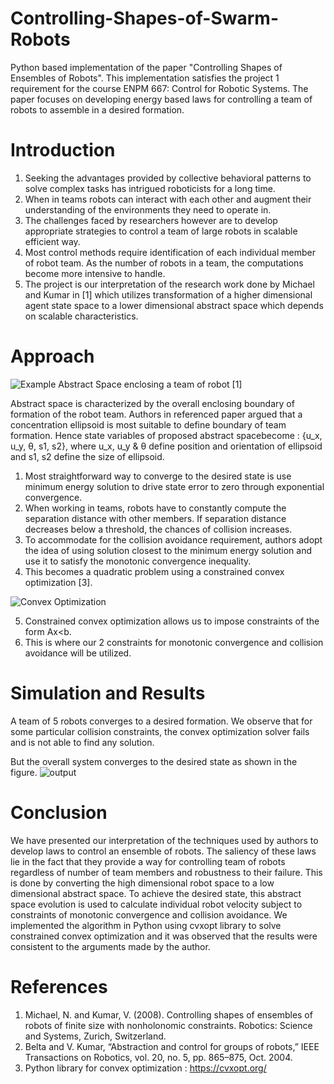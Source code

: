 # Controlling-Shapes-of-Swarm-Robots
Python based implementation of the paper "Controlling Shapes of Ensembles of Robots". This implementation satisfies the project 1 requirement for the course ENPM 667: Control for Robotic Systems. The paper focuses on developing energy based laws for controlling a team of robots to assemble in a desired formation.

# Introduction
1. Seeking the advantages provided by collective behavioral patterns to solve complex tasks has intrigued roboticists for a long time.
2. When in teams robots can interact with each other and augment their understanding of the environments they need to operate in.
3. The challenges faced by researchers however are to develop appropriate strategies to control a team of large robots in scalable efficient way.
4. Most control methods require identification of each individual member of robot team. As the number of robots in a team, the computations become more intensive to handle.
5. The project is our interpretation of the research work done by Michael and Kumar in [1] which utilizes transformation of a higher dimensional agent state space to a lower dimensional abstract space which depends on scalable characteristics.

# Approach 

![Example Abstract Space enclosing a team of robot [1]](https://user-images.githubusercontent.com/41729963/147318251-494b3d40-9d10-4e89-bc29-8ff1e2cef7fe.png)

Abstract space is characterized by the overall enclosing boundary of formation of the robot team. Authors in referenced paper argued that a concentration ellipsoid is most suitable to define boundary of team formation. Hence state variables of proposed abstract spacebecome : {u_x, u_y, θ, s1, s2}, where u_x, u_y & θ define position and orientation of ellipsoid and s1, s2 define the size of ellipsoid.

1. Most straightforward way to converge to the desired state is use minimum energy solution to drive state error to zero through exponential convergence.
2. When working in teams, robots have to constantly compute the separation distance with other members. If separation distance decreases below a threshold,
the chances of collision increases.
3. To accommodate for the collision avoidance requirement, authors adopt the idea of using solution closest to the minimum energy solution and use it to satisfy the
monotonic convergence inequality.
4. This becomes a quadratic problem using a constrained convex optimization [3].

 ![Convex Optimization](https://user-images.githubusercontent.com/41729963/147318574-b78af85a-2017-460c-adad-d6324a4206e8.png)

5. Constrained convex optimization allows us to impose constraints of the form Ax<b.
6. This is where our 2 constraints for monotonic convergence and collision avoidance will be utilized.

# Simulation and Results
A team of 5 robots converges to a desired formation. We observe that for some particular collision constraints, the convex optimization solver fails
and is not able to find any solution.

But the overall system converges to the desired state as shown in the figure.
![output](https://user-images.githubusercontent.com/41729963/147318728-73a30106-b310-4b85-96b8-6f7e6c04b0bd.gif)

# Conclusion
We have presented our interpretation of the techniques used by authors to develop laws to control an ensemble of robots. The saliency of these laws lie in the fact that they provide a way for controlling team of robots regardless of number of team members and robustness to their failure. This is done by converting the high dimensional robot space to a low dimensional abstract space. To achieve the desired state, this abstract space evolution is used to calculate individual robot velocity subject to constraints of monotonic convergence and collision avoidance. We implemented the algorithm in Python using cvxopt library to solve constrained convex optimization and it was observed that the results were consistent to the arguments made by the author.

# References
1. Michael, N. and Kumar, V. (2008). Controlling shapes of ensembles of robots of finite size with nonholonomic constraints. Robotics: Science and Systems, Zurich, Switzerland.
2. Belta and V. Kumar, “Abstraction and control for groups of robots,” IEEE Transactions on Robotics, vol. 20, no. 5, pp. 865–875, Oct. 2004.
3. Python library for convex optimization : https://cvxopt.org/


